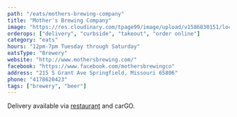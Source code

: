 ```yaml
---
path: "/eats/mothers-brewing-company"
title: "Mother's Brewing Company"
image: "https://res.cloudinary.com/tpage99/image/upload/v1586830151/local417eats/local417eatslogo.png"
orderops: ["delivery", "curbside", "takeout", "order online"]
category: "eats"
hours: "12pm-7pm Tuesday through Saturday"
eatsType: "Brewery"
website: "http://www.mothersbrewing.com/"
facebook: "https://www.facebook.com/mothersbrewingco"
address: "215 S Grant Ave Springfield, Missouri 65806"
phone: "4178620423"
tags: ["brewery", "beer"]
---
```


Delivery available via [restaurant](https://motherstogo.square.site/s/order) and carGO.